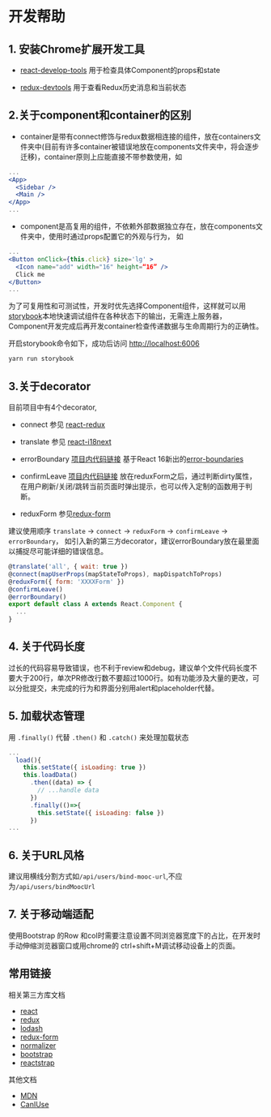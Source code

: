 # 开发帮助

## 1. 安装Chrome扩展开发工具

- [react-develop-tools](https://chrome.google.com/webstore/detail/react-developer-tools/fmkadmapgofadopljbjfkapdkoienihi) 用于检查具体Component的props和state

- [redux-devtools](https://chrome.google.com/webstore/detail/redux-devtools/lmhkpmbekcpmknklioeibfkpmmfibljd)
用于查看Redux历史消息和当前状态
 
## 2.关于component和container的区别

- container是带有connect修饰与redux数据相连接的组件，放在containers文件夹中(目前有许多container被错误地放在components文件夹中，将会逐步迁移)，container原则上应能直接不带参数使用，如

```jsx
...
<App>
  <Sidebar />
  <Main />
</App>
...
```

- component是高复用的组件，不依赖外部数据独立存在，放在components文件夹中，使用时通过props配置它的外观与行为， 如

```jsx
...
<Button onClick={this.click} size='lg' >
  <Icon name="add" width="16" height=“16” />
  Click me
</Button>
...
``` 

为了可复用性和可测试性，开发时优先选择Component组件，这样就可以用[storybook](https://storybook.js.org)本地快速调试组件在各种状态下的输出，无需连上服务器，Component开发完成后再开发container检查传递数据与生命周期行为的正确性。

开启storybook命令如下，成功后访问 <http://localhost:6006>

```bash
yarn run storybook
```

## 3.关于decorator

目前项目中有4个decorator,

- connect 参见 [react-redux](https://github.com/reduxjs/react-redux)

- translate 参见 [react-i18next](https://github.com/i18next/react-i18next)

- errorBoundary [项目内代码链接](https://github.com/pintia/sparkling-daydream/blob/master/client/src/utils/errorBoundary.jsx) 基于React 16新出的[error-boundaries](https://reactjs.org/docs/error-boundaries.html#introducing-error-boundaries) 

- confirmLeave [项目内代码链接](https://github.com/pintia/sparkling-daydream/blob/master/client/src/utils/confirmLeave.jsx) 放在reduxForm之后，通过判断dirty属性，在用户刷新/关闭/跳转当前页面时弹出提示，也可以传入定制的函数用于判断。

- reduxForm 参见[redux-form](https://redux-form.com)

建议使用顺序 `translate` -> `connect` -> `reduxForm` -> `confirmLeave` -> `errorBoundary`， 如引入新的第三方decorator，建议errorBoundary放在最里面以捕捉尽可能详细的错误信息。

```jsx
@translate('all', { wait: true })
@connect(mapUserProps(mapStateToProps), mapDispatchToProps)
@reduxForm({ form: 'XXXXForm' })
@confirmLeave()
@errorBoundary()
export default class A extends React.Component {
  ...
} 
```

## 4. 关于代码长度

过长的代码容易导致错误，也不利于review和debug，建议单个文件代码长度不要大于200行，单次PR修改行数不要超过1000行。如有功能涉及大量的更改，可以分批提交，未完成的行为和界面分别用alert和placeholder代替。

## 5. 加载状态管理
用 `.finally()` 代替 `.then()` 和 `.catch()` 来处理加载状态
```js
...
  load(){
    this.setState({ isLoading: true })
    this.loadData()
      .then((data) => {
        // ...handle data
      })
      .finally(()=>{
        this.setState({ isLoading: false })
      })
...
```

## 6. 关于URL风格

建议用横线分割方式如`/api/users/bind-mooc-url`,不应为`/api/users/bindMoocUrl`

## 7. 关于移动端适配

使用Bootstrap 的Row 和col时需要注意设置不同浏览器宽度下的占比，在开发时手动伸缩浏览器窗口或用chrome的 ctrl+shift+M调试移动设备上的页面。

## 常用链接

相关第三方库文档

- [react](https://reactjs.org)
- [redux](https://github.com/reduxjs/redux)
- [lodash](https://lodash.com/docs)
- [redux-form](https://redux-form.com)
- [normalizer](https://github.com/paularmstrong/normalizr)
- [bootstrap](https://getbootstrap.com)
- [reactstrap](https://reactstrap.github.io)

其他文档

- [MDN](https://developer.mozilla.org/en-US/docs/Web)
- [CanIUse](https://www.caniuse.com)